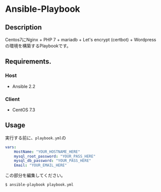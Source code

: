 # Ansible-Playbook

## Description

Centos7にNginx + PHP 7 + mariadb + Let's encrypt (certbot) + Wordpressの環境を構築するPlaybookです。

## Requirements.

### Host
- Ansible 2.2

### Client
- CentOS 7.3

## Usage

実行する前に、`playbook.yml`の

```yaml
vars:
    HostName: "YOUR_HOSTNAME_HERE" 
    mysql_root_password: "YOUR_PASS_HERE"
    mysql_db_password: "YOUR_PASS_HERE"
    Email: "YOUR_EMAIL_HERE"
```

この部分を編集してください。

```bash
$ ansible-playbook playbook.yml
```
